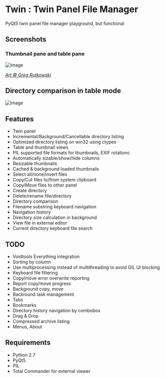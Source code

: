 # Twin : Twin Panel File Manager

PyQt5 twin panel file manager playground, but functional

## Screenshots

### Thumbnail pane and table pane

![image](https://github.com/user-attachments/assets/180f7a31-7e46-46ee-b3e9-8a29a6ae540b)

*[Art &copy; Greg Rutkowski](https://www.artstation.com/artwork/k4lYqK)*

## Directory comparison in table mode

![image](https://github.com/user-attachments/assets/d5e76a81-da54-470e-98cc-bf23b73a638d)

## Features

- Twin panel
- Incremental/Background/Cancellable directory listing
- Optimized directory listing on win32 using ctypes
- Table and thumbnail views
- PIL supported file formats for thumbnails, EXIF rotationc
- Automatically sizable/show/hide columns
- Resizable thumbnails
- Cached & background loaded thumbnails
- Select all/none/invert files
- Copy/Cut files to/from system clipboard
- Copy/Move files to other panel
- Create directory
- Delete/rename file/directory
- Directory comparison
- Filename substring keyboard navigation
- Navigation history
- Directory size calculation in background
- View file in external editor
- Current directory keyboard file search

## TODO

- Voidtools Everything integration
- Sorting by column
- Use multiprocessing instead of multithreading to avoid GIL UI blocking
- Keyboard file filtering
- Copy/move error overwrite reporting
- Report copy/move progress
- Background copy, move 
- Backround task management
- Tabs
- Bookmarks
- Directory history navigation by combobox
- Drag & Drop
- Compressed archive listing
- Menus, About

## Requirements

- Python 2.7
- PyQt5
- PIL
- Total Commander for external viewer